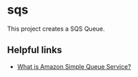 # sqs

This project creates a SQS Queue.

## Helpful links

- [What is Amazon Simple Queue Service?][1]

[1]: https://docs.aws.amazon.com/AWSSimpleQueueService/latest/SQSDeveloperGuide/welcome.html